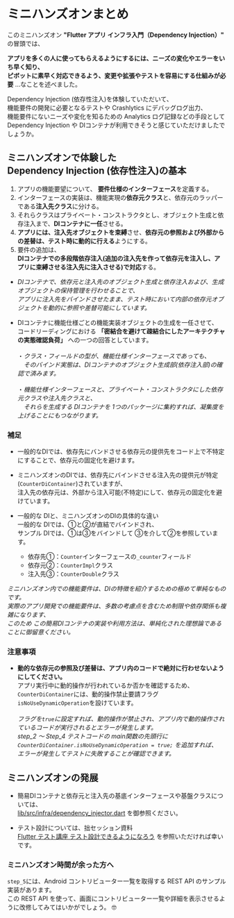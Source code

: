 # ミニハンズオンまとめ

このミニハンズオン **"Flutter アプリ インフラ入門（Dependency Injection）"** の冒頭では、  

**アプリを多くの人に使ってもらえるようにするには、ニーズの変化やエラーをいち早く知り、  
ピボットに素早く対応できるよう、変更や拡張やテストを容易にする仕組みが必要** ...なことを述べました。  

Dependency Injection (依存性注入)を体験していただいて、  
機能要件の開発に必要となるテストや Crashlytics にデバッグログ出力、  
機能要件にないニーズや変化を知るための Analytics ログ記録などの手段として  
Dependency Injection や DIコンテナが利用できそうと感じていただけましたでしょうか。  


## ミニハンズオンで体験した<br/>Dependency Injection (依存性注入)の基本

1. アプリの機能要望について、 **要件仕様のインターフェース**を定義する。
2. インターフェースの実装は、機能実現の**依存元クラス**と、依存元のラッパーである**注入先クラス**に分ける。
3. それらクラスはプライベート・コンストラクタとし、オブジェクト生成と依存注入まで、**DIコンテナに一任**させる。
4. **アプリには、注入先オブジェクトを束縛**させ、**依存元の参照および外部からの差替は、テスト時に動的に行える**ようにする。
5. 要件の追加は、  
  **DIコンテナでの多段階依存注入(追加の注入先を作って依存元を注入し、アプリに束縛させる注入先に注入させる)で対応**する。

- _DIコンテナで、依存元と注入先のオブジェクト生成と依存注入および、生成オブジェクトの保持管理を行わせることで、  
アプリに注入先をバインドさせたまま、テスト時において内部の依存元オブジェクトを動的に参照や差替可能にしています。_

- DIコンテナに機能仕様ごとの機能実装オブジェクトの生成を一任させて、  
コードリーディングにおける **「密結合を避けて疎結合にしたアーキテクチャの実態確認負荷」** への一つの回答としています。<br/>  
・_クラス・フィールドの型が、機能仕様インターフェースであっても、  
　そのバインド実態は、DIコンテナのオブジェクト生成部(依存注入部)の確認で済みます。_<br/>  
・_機能仕様インターフェースと、プライベート・コンストラクタにした依存元クラスや注入先クラスと、  
　それらを生成する DIコンテナを 1つのパッケージに集約すれば、凝集度を上げることにもつながります。_<br/>

### 補足
- 一般的なDIでは、依存先にバンドさせる依存元の提供先をコード上で不特定にすることで、依存元の固定化を避けます。
- ミニハンズオンのDIでは、依存先にバインドさせる注入先の提供元が特定(`CounterDiContainer`)されていますが、  
注入先の依存元は、外部から注入可能(不特定)にして、依存元の固定化を避けています。

- 一般的な DIと、ミニハンズオンのDIの具体的な違い  
  一般的な DIでは、①と②が直結でバインドされ、  
  サンプル DIでは、①は③をバインドして ③を介して②を参照しています。  
  - 依存先①：`Counter`インターフェースの`_counter`フィールド
  - 依存元②：`CounterImpl`クラス
  - 注入先③：`CounterDouble`クラス

_ミニハンズオン内での機能要件は、DIの特徴を紹介するための極めて単純なものです。_  
_実際のアプリ開発での機能要件は、多数の考慮点を含むため制限や依存関係も複雑になります、_  
_このため この簡易DIコンテナの実装や利用方法は、単純化された理想論であることに御留意ください。_


### 注意事項
- **動的な依存元の参照及び差替は、アプリ内のコードで絶対に行わせないようにしてください。**  
アプリ実行中に動的操作が行われているか否かを確認するため、  
`CounterDiContainer`には、動的操作禁止要請フラグ `isNoUseDynamicOperation`を設けています。<br/>  
_フラグを`true`に設定すれば、動的操作が禁止され、アプリ内で動的操作されているコードが実行されるとエラーが発生します。_  
_step_2 〜 Step_4 テストコードの main関数の先頭行に `CounterDiContainer.isNoUseDynamicOperation = true;` を追加すれば、  
エラーが発生してテストに失敗することが確認できます。_


## ミニハンズオンの発展
- 簡易DIコンテナと依存元と注入先の基底インターフェースや基盤クラスについては、  
  [lib/src/infra/dependency_injector.dart](../infra/dependency_injector.dart) を御参照ください。  

- テスト設計については、拙セッション資料  
  [Flutter テスト講座 テスト設計できるようになろう](https://drive.google.com/file/d/1OznsKYxa_VSkrAwuH2cqpf1ZHxBNsLEg/view) を参照いただければ幸いです。  


### ミニハンズオン時間が余った方へ
`step_5`には、Android コントリビューター一覧を取得する REST API のサンプル実装があります。  
この REST API を使って、画面にコントリビューター一覧や詳細を表示させるように改修してみてはいかがでしょう。 🤓  
